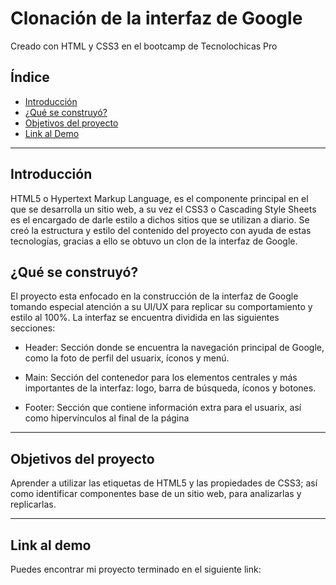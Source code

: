 # Clonación de la interfaz de Google 
Creado con HTML y CSS3 en el bootcamp de Tecnolochicas Pro 

## Índice
* [Introducción]()
* [¿Qué se construyó?]()
* [Objetivos del proyecto]()
* [Link al Demo]()

***

## Introducción
HTML5 o Hypertext Markup Language, es el componente principal en el que se desarrolla un sitio web, a su vez el CSS3 o Cascading Style Sheets es el encargado de darle estilo a  dichos sitios que se utilizan a diario. 
Se creó la estructura y estilo del contenido del proyecto con ayuda de estas tecnologías, gracias a ello se obtuvo un clon de la interfaz de Google.


## ¿Qué se construyó?
El proyecto esta enfocado en la construcción de la interfaz de Google tomando especial atención a su UI/UX para replicar su comportamiento y estilo al 100%. La interfaz se encuentra dividida en las siguientes secciones:

* Header: Sección donde se encuentra la navegación principal de Google, como la foto de perfil del usuarix, íconos y menú.

* Main: Sección del contenedor para los elementos centrales y más importantes de la interfaz: logo, barra de búsqueda, íconos y botones.

* Footer: Sección que contiene información extra para el usuarix, así como hipervínculos al final de la página

***

## Objetivos del proyecto
Aprender a utilizar las etiquetas de HTML5 y las propiedades de CSS3; así como identificar componentes base de un sitio web, para analizarlas y replicarlas.

***

## Link al demo
Puedes encontrar mi proyecto terminado en el siguiente link: 
